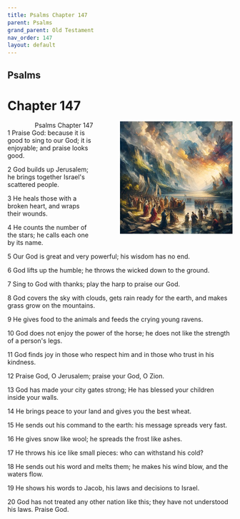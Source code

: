 ```yaml
---
title: Psalms Chapter 147
parent: Psalms
grand_parent: Old Testament
nav_order: 147
layout: default
---
```


## Psalms

# Chapter 147

<div style="clear: both; text-align: right;">
    <div style="max-width: 50%; height: auto; float: right; margin: 0 0 10px 10px; padding-left: 10%;">
        <img src="/assets/Image/Psalms/500/147.jpg" alt="Psalms Chapter 147" class="chapter-image">
    </div>
    <figcaption style="font-size: 14px; text-align: right;">Psalms Chapter 147</figcaption>
</div>
1 Praise God: because it is good to sing to our God; it is enjoyable; and praise looks good.

2 God builds up Jerusalem; he brings together Israel's scattered people.

3 He heals those with a broken heart, and wraps their wounds.

4 He counts the number of the stars; he calls each one by its name.

5 Our God is great and very powerful; his wisdom has no end.

6 God lifts up the humble; he throws the wicked down to the ground.

7 Sing to God with thanks; play the harp to praise our God.

8 God covers the sky with clouds, gets rain ready for the earth, and makes grass grow on the mountains.

9 He gives food to the animals and feeds the crying young ravens.

10 God does not enjoy the power of the horse; he does not like the strength of a person's legs.

11 God finds joy in those who respect him and in those who trust in his kindness.

12 Praise God, O Jerusalem; praise your God, O Zion.

13 God has made your city gates strong; He has blessed your children inside your walls.

14 He brings peace to your land and gives you the best wheat.

15 He sends out his command to the earth: his message spreads very fast.

16 He gives snow like wool; he spreads the frost like ashes.

17 He throws his ice like small pieces: who can withstand his cold?

18 He sends out his word and melts them; he makes his wind blow, and the waters flow.

19 He shows his words to Jacob, his laws and decisions to Israel.

20 God has not treated any other nation like this; they have not understood his laws. Praise God.


